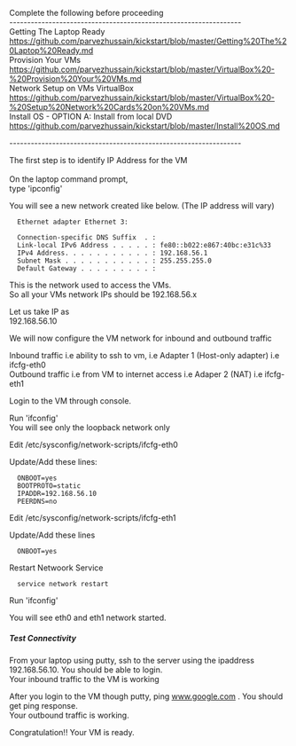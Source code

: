 
Complete the following before proceeding <br>
----------------------------------------------------------------- <br>
Getting The Laptop Ready <br>
https://github.com/parvezhussain/kickstart/blob/master/Getting%20The%20Laptop%20Ready.md <br>
Provision Your VMs <br>
https://github.com/parvezhussain/kickstart/blob/master/VirtualBox%20-%20Provision%20Your%20VMs.md <br> 
Network Setup on VMs VirtualBox <br>
https://github.com/parvezhussain/kickstart/blob/master/VirtualBox%20-%20Setup%20Network%20Cards%20on%20VMs.md <br>
Install OS - OPTION A: Install from local DVD <br>
https://github.com/parvezhussain/kickstart/blob/master/Install%20OS.md <br>

----------------------------------------------------------------- <br>

The first step is to identify IP Address for the VM <br>
<br>
On the laptop command prompt, <br>
type 'ipconfig'<br>

You will see a new network created like below. (The IP address will vary)

      Ethernet adapter Ethernet 3:

      Connection-specific DNS Suffix  . :
      Link-local IPv6 Address . . . . . : fe80::b022:e867:40bc:e31c%33
      IPv4 Address. . . . . . . . . . . : 192.168.56.1
      Subnet Mask . . . . . . . . . . . : 255.255.255.0
      Default Gateway . . . . . . . . . :

This is the network used to access the VMs. <br>
So all your VMs network IPs should be 192.168.56.x

Let us take IP as <br>
192.168.56.10 <br>

We will now configure the VM network for inbound and outbound traffic  

Inbound traffic i.e ability to ssh to vm, i.e Adapter 1 (Host-only adapter)  i.e ifcfg-eth0 <br>
Outbound traffic i.e from VM to internet access i.e Adaper 2 (NAT) i.e ifcfg-eth1

Login to the VM through console. 

Run 'ifconfig' <br>
You will see only the loopback network only

Edit /etc/sysconfig/network-scripts/ifcfg-eth0

Update/Add these lines:

      ONBOOT=yes
      BOOTPROTO=static
      IPADDR=192.168.56.10
      PEERDNS=no

Edit /etc/sysconfig/network-scripts/ifcfg-eth1

Update/Add these lines

      ONBOOT=yes

Restart Netwoork Service
      
      service network restart

Run 'ifconfig'

You will see eth0 and eth1 network started.

##### Test Connectivity

From your laptop using putty, ssh to the server using the ipaddress 192.168.56.10. You should be able to login. <br>
Your inbound traffic to the VM is working <br>

After you login to the VM though putty,  ping www.google.com . You should get ping response. <br>
Your outbound traffic is working. <br>

Congratulation!! Your VM is ready.

